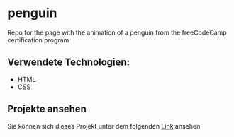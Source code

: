 # penguin
Repo for the page with the animation of a penguin from the freeCodeCamp certification program

## Verwendete Technologien:
- HTML
- CSS

## Projekte ansehen
Sie können sich dieses Projekt unter dem folgenden [Link](https://dana-skydanova.github.io/penguin/) ansehen
